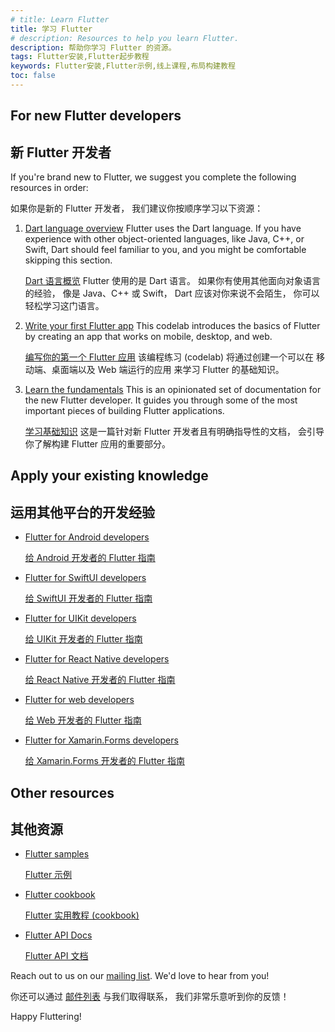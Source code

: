 ```yaml
---
# title: Learn Flutter
title: 学习 Flutter
# description: Resources to help you learn Flutter.
description: 帮助你学习 Flutter 的资源。
tags: Flutter安装,Flutter起步教程
keywords: Flutter安装,Flutter示例,线上课程,布局构建教程
toc: false
---
```


## For new Flutter developers

## 新 Flutter 开发者

If you're brand new to Flutter, 
we suggest you complete the following resources 
in order:

如果你是新的 Flutter 开发者，
我们建议你按顺序学习以下资源：

 1. [Dart language overview][]
    Flutter uses the Dart language. 
    If you have experience with other
    object-oriented languages, like Java, C++, or 
    Swift, Dart should feel familiar to you, 
    and you might be comfortable skipping this section.

    [Dart 语言概览][Dart language overview]
    Flutter 使用的是 Dart 语言。
    如果你有使用其他面向对象语言的经验，
    像是 Java、C++ 或 Swift，
    Dart 应该对你来说不会陌生，
    你可以轻松学习这门语言。

 2. [Write your first Flutter app][] 
    This codelab introduces the basics of Flutter 
    by creating an app that works on mobile, 
    desktop, and web.

    [编写你的第一个 Flutter 应用][Write your first Flutter app]
    该编程练习 (codelab) 将通过创建一个可以在
    移动端、桌面端以及 Web 端运行的应用
    来学习 Flutter 的基础知识。

 3. [Learn the fundamentals][] 
    This is an opinionated set of documentation for
    the new Flutter developer. It guides you 
    through some of the most important pieces of 
    building Flutter applications.

    [学习基础知识][Learn the fundamentals]
    这是一篇针对新 Flutter 开发者且有明确指导性的文档，
    会引导你了解构建 Flutter 应用的重要部分。

## Apply your existing knowledge

## 运用其他平台的开发经验

* [Flutter for Android developers][]

  [给 Android 开发者的 Flutter 指南][Flutter for Android developers]

* [Flutter for SwiftUI developers][]

  [给 SwiftUI 开发者的 Flutter 指南][Flutter for SwiftUI developers]

* [Flutter for UIKit developers][]

  [给 UIKit 开发者的 Flutter 指南][Flutter for UIKit developers]

* [Flutter for React Native developers][]

  [给 React Native 开发者的 Flutter 指南][Flutter for React Native developers]

* [Flutter for web developers][]

  [给 Web 开发者的 Flutter 指南][Flutter for web developers]

* [Flutter for Xamarin.Forms developers][]

  [给 Xamarin.Forms 开发者的 Flutter 指南][Flutter for Xamarin.Forms developers]

## Other resources

## 其他资源

* [Flutter samples][]

  [Flutter 示例][Flutter samples]

* [Flutter cookbook][]

  [Flutter 实用教程 (cookbook)][Flutter cookbook]

* [Flutter API Docs][]

  [Flutter API 文档][Flutter API Docs]

Reach out to us on our [mailing list][]. 
We'd love to hear from you!

你还可以通过 [邮件列表][mailing list] 与我们取得联系，
我们非常乐意听到你的反馈！

Happy Fluttering!

[Dart language overview]: {{site.dart-site}}/overview
[Flutter API Docs]: {{site.api}}
[Flutter cookbook]: /cookbook
[Flutter for Android developers]: /get-started/flutter-for/android-devs
[Flutter for SwiftUI developers]: /get-started/flutter-for/swiftui-devs
[Flutter for UIKit developers]: /get-started/flutter-for/uikit-devs
[Flutter for React Native developers]: /get-started/flutter-for/react-native-devs
[Flutter samples]: https://github.com/flutter/samples
[Flutter for web developers]: /get-started/flutter-for/web-devs
[Flutter for Xamarin.Forms developers]: /get-started/flutter-for/xamarin-forms-devs
[Learn the fundamentals]: /get-started/fundamentals
[mailing list]: mailto:{{site.email}}
[Write your first Flutter app]: /get-started/codelab
